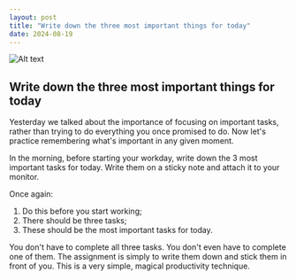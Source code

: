 ```yaml
---
layout: post
title: "Write down the three most important things for today"
date: 2024-08-19
---
```


![Alt text](/assets/images/19.jpg)

## Write down the three most important things for today

Yesterday we talked about the importance of focusing on important tasks, rather than trying to do everything you once promised to do. Now let's practice remembering what's important in any given moment.

In the morning, before starting your workday, write down the 3 most important tasks for today. Write them on a sticky note and attach it to your monitor.

Once again:

1. Do this before you start working;
2. There should be three tasks;
3. These should be the most important tasks for today.

You don't have to complete all three tasks. You don't even have to complete one of them. The assignment is simply to write them down and stick them in front of you. This is a very simple, magical productivity technique.
